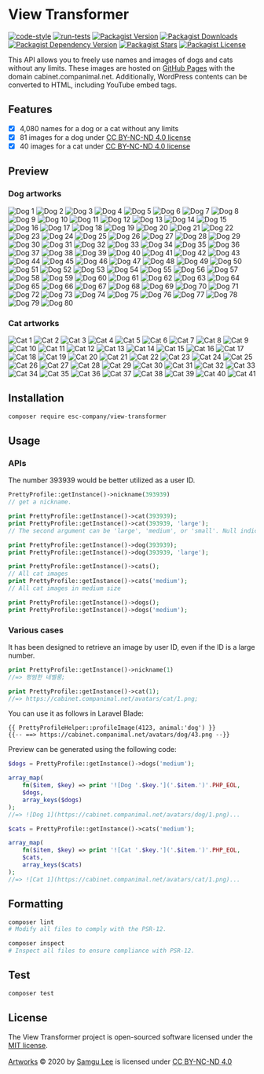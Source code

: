 # View Transformer

[![code-style](https://github.com/companimal/view-transformer/actions/workflows/code-style.yml/badge.svg)](https://github.com/companimal/view-transformer/actions/workflows/code-style.yml)
[![run-tests](https://github.com/companimal/view-transformer/actions/workflows/run-tests.yml/badge.svg)](https://github.com/companimal/view-transformer/actions/workflows/run-tests.yml)
[![Packagist Version](https://img.shields.io/packagist/v/esc-company/view-transformer)](https://packagist.org/packages/esc-company/view-transformer)
[![Packagist Downloads](https://img.shields.io/packagist/dt/esc-company/view-transformer)](https://packagist.org/packages/esc-company/view-transformer/stats)
[![Packagist Dependency Version](https://img.shields.io/packagist/dependency-v/esc-company/view-transformer/php)](https://packagist.org/packages/esc-company/view-transformer)
[![Packagist Stars](https://img.shields.io/packagist/stars/esc-company/view-transformer)](https://github.com/companimal/view-transformer/stargazers)
[![Packagist License](https://img.shields.io/packagist/l/esc-company/view-transformer)](https://github.com/companimal/view-transformer/blob/main/LICENSE.md)

This API allows you to freely use names and images of dogs and cats without any limits. These images are hosted on [GitHub Pages](https://github.com/companimal/cabinet) with the domain cabinet.companimal.net. Additionally, WordPress contents can be converted to HTML, including YouTube embed tags.

## Features

- [x] 4,080 names for a dog or a cat without any limits
- [x] 81 images for a dog under [CC BY-NC-ND 4.0 license](https://creativecommons.org/licenses/by-nc-nd/4.0/?ref=chooser-v1)
- [x] 40 images for a cat under [CC BY-NC-ND 4.0 license](https://creativecommons.org/licenses/by-nc-nd/4.0/?ref=chooser-v1)

## Preview

### Dog artworks

![Dog 1](https://cabinet.companimal.net/avatars/dog/medium/1.png)
![Dog 2](https://cabinet.companimal.net/avatars/dog/medium/2.png)
![Dog 3](https://cabinet.companimal.net/avatars/dog/medium/3.png)
![Dog 4](https://cabinet.companimal.net/avatars/dog/medium/4.png)
![Dog 5](https://cabinet.companimal.net/avatars/dog/medium/5.png)
![Dog 6](https://cabinet.companimal.net/avatars/dog/medium/6.png)
![Dog 7](https://cabinet.companimal.net/avatars/dog/medium/7.png)
![Dog 8](https://cabinet.companimal.net/avatars/dog/medium/8.png)
![Dog 9](https://cabinet.companimal.net/avatars/dog/medium/9.png)
![Dog 10](https://cabinet.companimal.net/avatars/dog/medium/10.png)
![Dog 11](https://cabinet.companimal.net/avatars/dog/medium/11.png)
![Dog 12](https://cabinet.companimal.net/avatars/dog/medium/12.png)
![Dog 13](https://cabinet.companimal.net/avatars/dog/medium/13.png)
![Dog 14](https://cabinet.companimal.net/avatars/dog/medium/14.png)
![Dog 15](https://cabinet.companimal.net/avatars/dog/medium/15.png)
![Dog 16](https://cabinet.companimal.net/avatars/dog/medium/16.png)
![Dog 17](https://cabinet.companimal.net/avatars/dog/medium/17.png)
![Dog 18](https://cabinet.companimal.net/avatars/dog/medium/18.png)
![Dog 19](https://cabinet.companimal.net/avatars/dog/medium/19.png)
![Dog 20](https://cabinet.companimal.net/avatars/dog/medium/20.png)
![Dog 21](https://cabinet.companimal.net/avatars/dog/medium/21.png)
![Dog 22](https://cabinet.companimal.net/avatars/dog/medium/22.png)
![Dog 23](https://cabinet.companimal.net/avatars/dog/medium/23.png)
![Dog 24](https://cabinet.companimal.net/avatars/dog/medium/24.png)
![Dog 25](https://cabinet.companimal.net/avatars/dog/medium/25.png)
![Dog 26](https://cabinet.companimal.net/avatars/dog/medium/26.png)
![Dog 27](https://cabinet.companimal.net/avatars/dog/medium/27.png)
![Dog 28](https://cabinet.companimal.net/avatars/dog/medium/28.png)
![Dog 29](https://cabinet.companimal.net/avatars/dog/medium/29.png)
![Dog 30](https://cabinet.companimal.net/avatars/dog/medium/30.png)
![Dog 31](https://cabinet.companimal.net/avatars/dog/medium/31.png)
![Dog 32](https://cabinet.companimal.net/avatars/dog/medium/32.png)
![Dog 33](https://cabinet.companimal.net/avatars/dog/medium/33.png)
![Dog 34](https://cabinet.companimal.net/avatars/dog/medium/34.png)
![Dog 35](https://cabinet.companimal.net/avatars/dog/medium/35.png)
![Dog 36](https://cabinet.companimal.net/avatars/dog/medium/36.png)
![Dog 37](https://cabinet.companimal.net/avatars/dog/medium/37.png)
![Dog 38](https://cabinet.companimal.net/avatars/dog/medium/38.png)
![Dog 39](https://cabinet.companimal.net/avatars/dog/medium/39.png)
![Dog 40](https://cabinet.companimal.net/avatars/dog/medium/40.png)
![Dog 41](https://cabinet.companimal.net/avatars/dog/medium/41.png)
![Dog 42](https://cabinet.companimal.net/avatars/dog/medium/42.png)
![Dog 43](https://cabinet.companimal.net/avatars/dog/medium/43.png)
![Dog 44](https://cabinet.companimal.net/avatars/dog/medium/44.png)
![Dog 45](https://cabinet.companimal.net/avatars/dog/medium/45.png)
![Dog 46](https://cabinet.companimal.net/avatars/dog/medium/46.png)
![Dog 47](https://cabinet.companimal.net/avatars/dog/medium/47.png)
![Dog 48](https://cabinet.companimal.net/avatars/dog/medium/48.png)
![Dog 49](https://cabinet.companimal.net/avatars/dog/medium/49.png)
![Dog 50](https://cabinet.companimal.net/avatars/dog/medium/50.png)
![Dog 51](https://cabinet.companimal.net/avatars/dog/medium/51.png)
![Dog 52](https://cabinet.companimal.net/avatars/dog/medium/52.png)
![Dog 53](https://cabinet.companimal.net/avatars/dog/medium/53.png)
![Dog 54](https://cabinet.companimal.net/avatars/dog/medium/54.png)
![Dog 55](https://cabinet.companimal.net/avatars/dog/medium/55.png)
![Dog 56](https://cabinet.companimal.net/avatars/dog/medium/56.png)
![Dog 57](https://cabinet.companimal.net/avatars/dog/medium/57.png)
![Dog 58](https://cabinet.companimal.net/avatars/dog/medium/58.png)
![Dog 59](https://cabinet.companimal.net/avatars/dog/medium/59.png)
![Dog 60](https://cabinet.companimal.net/avatars/dog/medium/60.png)
![Dog 61](https://cabinet.companimal.net/avatars/dog/medium/61.png)
![Dog 62](https://cabinet.companimal.net/avatars/dog/medium/62.png)
![Dog 63](https://cabinet.companimal.net/avatars/dog/medium/63.png)
![Dog 64](https://cabinet.companimal.net/avatars/dog/medium/64.png)
![Dog 65](https://cabinet.companimal.net/avatars/dog/medium/65.png)
![Dog 66](https://cabinet.companimal.net/avatars/dog/medium/66.png)
![Dog 67](https://cabinet.companimal.net/avatars/dog/medium/67.png)
![Dog 68](https://cabinet.companimal.net/avatars/dog/medium/68.png)
![Dog 69](https://cabinet.companimal.net/avatars/dog/medium/69.png)
![Dog 70](https://cabinet.companimal.net/avatars/dog/medium/70.png)
![Dog 71](https://cabinet.companimal.net/avatars/dog/medium/71.png)
![Dog 72](https://cabinet.companimal.net/avatars/dog/medium/72.png)
![Dog 73](https://cabinet.companimal.net/avatars/dog/medium/73.png)
![Dog 74](https://cabinet.companimal.net/avatars/dog/medium/74.png)
![Dog 75](https://cabinet.companimal.net/avatars/dog/medium/75.png)
![Dog 76](https://cabinet.companimal.net/avatars/dog/medium/76.png)
![Dog 77](https://cabinet.companimal.net/avatars/dog/medium/77.png)
![Dog 78](https://cabinet.companimal.net/avatars/dog/medium/78.png)
![Dog 79](https://cabinet.companimal.net/avatars/dog/medium/79.png)
![Dog 80](https://cabinet.companimal.net/avatars/dog/medium/80.png)

### Cat artworks

![Cat 1](https://cabinet.companimal.net/avatars/cat/medium/1.png)
![Cat 2](https://cabinet.companimal.net/avatars/cat/medium/2.png)
![Cat 3](https://cabinet.companimal.net/avatars/cat/medium/3.png)
![Cat 4](https://cabinet.companimal.net/avatars/cat/medium/4.png)
![Cat 5](https://cabinet.companimal.net/avatars/cat/medium/5.png)
![Cat 6](https://cabinet.companimal.net/avatars/cat/medium/6.png)
![Cat 7](https://cabinet.companimal.net/avatars/cat/medium/7.png)
![Cat 8](https://cabinet.companimal.net/avatars/cat/medium/8.png)
![Cat 9](https://cabinet.companimal.net/avatars/cat/medium/9.png)
![Cat 10](https://cabinet.companimal.net/avatars/cat/medium/10.png)
![Cat 11](https://cabinet.companimal.net/avatars/cat/medium/11.png)
![Cat 12](https://cabinet.companimal.net/avatars/cat/medium/12.png)
![Cat 13](https://cabinet.companimal.net/avatars/cat/medium/13.png)
![Cat 14](https://cabinet.companimal.net/avatars/cat/medium/14.png)
![Cat 15](https://cabinet.companimal.net/avatars/cat/medium/15.png)
![Cat 16](https://cabinet.companimal.net/avatars/cat/medium/16.png)
![Cat 17](https://cabinet.companimal.net/avatars/cat/medium/17.png)
![Cat 18](https://cabinet.companimal.net/avatars/cat/medium/18.png)
![Cat 19](https://cabinet.companimal.net/avatars/cat/medium/19.png)
![Cat 20](https://cabinet.companimal.net/avatars/cat/medium/20.png)
![Cat 21](https://cabinet.companimal.net/avatars/cat/medium/21.png)
![Cat 22](https://cabinet.companimal.net/avatars/cat/medium/22.png)
![Cat 23](https://cabinet.companimal.net/avatars/cat/medium/23.png)
![Cat 24](https://cabinet.companimal.net/avatars/cat/medium/24.png)
![Cat 25](https://cabinet.companimal.net/avatars/cat/medium/25.png)
![Cat 26](https://cabinet.companimal.net/avatars/cat/medium/26.png)
![Cat 27](https://cabinet.companimal.net/avatars/cat/medium/27.png)
![Cat 28](https://cabinet.companimal.net/avatars/cat/medium/28.png)
![Cat 29](https://cabinet.companimal.net/avatars/cat/medium/29.png)
![Cat 30](https://cabinet.companimal.net/avatars/cat/medium/30.png)
![Cat 31](https://cabinet.companimal.net/avatars/cat/medium/31.png)
![Cat 32](https://cabinet.companimal.net/avatars/cat/medium/32.png)
![Cat 33](https://cabinet.companimal.net/avatars/cat/medium/33.png)
![Cat 34](https://cabinet.companimal.net/avatars/cat/medium/34.png)
![Cat 35](https://cabinet.companimal.net/avatars/cat/medium/35.png)
![Cat 36](https://cabinet.companimal.net/avatars/cat/medium/36.png)
![Cat 37](https://cabinet.companimal.net/avatars/cat/medium/37.png)
![Cat 38](https://cabinet.companimal.net/avatars/cat/medium/38.png)
![Cat 39](https://cabinet.companimal.net/avatars/cat/medium/39.png)
![Cat 40](https://cabinet.companimal.net/avatars/cat/medium/40.png)
![Cat 41](https://cabinet.companimal.net/avatars/cat/medium/41.png)

## Installation

```sh
composer require esc-company/view-transformer
```

## Usage

### APIs

The number 393939 would be better utilized as a user ID.

```php
PrettyProfile::getInstance()->nickname(393939)
// get a nickname.

print PrettyProfile::getInstance()->cat(393939);
print PrettyProfile::getInstance()->cat(393939, 'large');
// The second argument can be 'large', 'medium', or 'small'. Null indicates the original size.

print PrettyProfile::getInstance()->dog(393939);
print PrettyProfile::getInstance()->dog(393939, 'large');

print PrettyProfile::getInstance()->cats();
// All cat images
print PrettyProfile::getInstance()->cats('medium');
// All cat images in medium size

print PrettyProfile::getInstance()->dogs();
print PrettyProfile::getInstance()->dogs('medium');
```

### Various cases

It has been designed to retrieve an image by user ID, even if the ID is a large number.

```php
print PrettyProfile::getInstance()->nickname(1)
//=> 평범한 네벨룽;
```

```php
print PrettyProfile::getInstance()->cat(1);
//=> https://cabinet.companimal.net/avatars/cat/1.png;
```

You can use it as follows in Laravel Blade:

```blade
{{ PrettyProfileHelper::profileImage(4123, animal:'dog') }}
{{-- ==> https://cabinet.companimal.net/avatars/dog/43.png --}}
```

Preview can be generated using the following code:

```php
$dogs = PrettyProfile::getInstance()->dogs('medium');

array_map(
    fn($item, $key) => print '![Dog '.$key.']('.$item.')'.PHP_EOL,
    $dogs,
    array_keys($dogs)
);
//=> ![Dog 1](https://cabinet.companimal.net/avatars/dog/1.png)...

$cats = PrettyProfile::getInstance()->cats('medium');

array_map(
    fn($item, $key) => print '![Cat '.$key.']('.$item.')'.PHP_EOL,
    $cats,
    array_keys($cats)
);
//=> ![Cat 1](https://cabinet.companimal.net/avatars/cat/1.png)...
```

## Formatting

```bash
composer lint
# Modify all files to comply with the PSR-12.

composer inspect
# Inspect all files to ensure compliance with PSR-12.
```

## Test

```sh
composer test
```

## License

The View Transformer project is open-sourced software licensed under the [MIT license](https://opensource.org/licenses/MIT).

[Artworks](https://cabinet.companimal.net/) © 2020 by [Samgu Lee](https://github.com/cable8mm) is licensed under [CC BY-NC-ND 4.0](http://creativecommons.org/licenses/by-nc-nd/4.0/?ref=chooser-v1)
<img src="https://chooser-beta.creativecommons.org/img/cc-logo.f0ab4ebe.svg" width="16" height="16"> <img src="https://chooser-beta.creativecommons.org/img/cc-by.21b728bb.svg" width="16" height="16">
